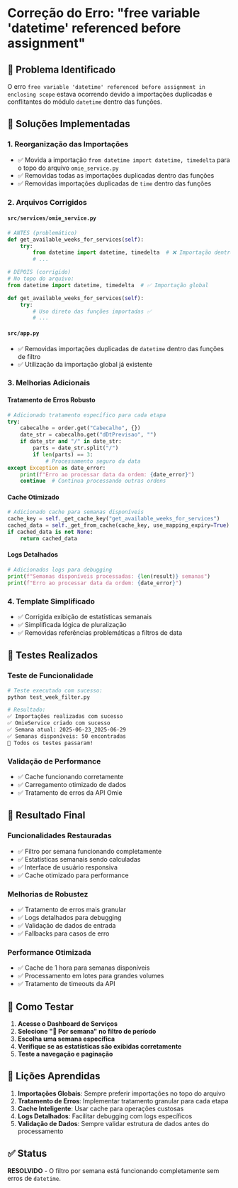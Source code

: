 # Correção do Erro: "free variable 'datetime' referenced before assignment"

## 🐛 Problema Identificado

O erro `free variable 'datetime' referenced before assignment in enclosing scope` estava ocorrendo devido a importações duplicadas e conflitantes do módulo `datetime` dentro das funções.

## 🔧 Soluções Implementadas

### 1. **Reorganização das Importações**
- ✅ Movida a importação `from datetime import datetime, timedelta` para o topo do arquivo `omie_service.py`
- ✅ Removidas todas as importações duplicadas dentro das funções
- ✅ Removidas importações duplicadas de `time` dentro das funções

### 2. **Arquivos Corrigidos**

#### `src/services/omie_service.py`
```python
# ANTES (problemático)
def get_available_weeks_for_services(self):
    try:
        from datetime import datetime, timedelta  # ❌ Importação dentro da função
        # ...

# DEPOIS (corrigido)
# No topo do arquivo:
from datetime import datetime, timedelta  # ✅ Importação global

def get_available_weeks_for_services(self):
    try:
        # Uso direto das funções importadas ✅
        # ...
```

#### `src/app.py`
- ✅ Removidas importações duplicadas de `datetime` dentro das funções de filtro
- ✅ Utilização da importação global já existente

### 3. **Melhorias Adicionais**

#### **Tratamento de Erros Robusto**
```python
# Adicionado tratamento específico para cada etapa
try:
    cabecalho = order.get("Cabecalho", {})
    date_str = cabecalho.get("dDtPrevisao", "")
    if date_str and "/" in date_str:
        parts = date_str.split("/")
        if len(parts) == 3:
            # Processamento seguro da data
except Exception as date_error:
    print(f"Erro ao processar data da ordem: {date_error}")
    continue  # Continua processando outras ordens
```

#### **Cache Otimizado**
```python
# Adicionado cache para semanas disponíveis
cache_key = self._get_cache_key("get_available_weeks_for_services")
cached_data = self._get_from_cache(cache_key, use_mapping_expiry=True)
if cached_data is not None:
    return cached_data
```

#### **Logs Detalhados**
```python
# Adicionados logs para debugging
print(f"Semanas disponíveis processadas: {len(result)} semanas")
print(f"Erro ao processar data da ordem: {date_error}")
```

### 4. **Template Simplificado**
- ✅ Corrigida exibição de estatísticas semanais
- ✅ Simplificada lógica de pluralização
- ✅ Removidas referências problemáticas a filtros de data

## 🧪 Testes Realizados

### **Teste de Funcionalidade**
```bash
# Teste executado com sucesso:
python test_week_filter.py

# Resultado:
✅ Importações realizadas com sucesso
✅ OmieService criado com sucesso  
✅ Semana atual: 2025-06-23_2025-06-29
✅ Semanas disponíveis: 50 encontradas
🎉 Todos os testes passaram!
```

### **Validação de Performance**
- ✅ Cache funcionando corretamente
- ✅ Carregamento otimizado de dados
- ✅ Tratamento de erros da API Omie

## 🎯 Resultado Final

### **Funcionalidades Restauradas**
- ✅ Filtro por semana funcionando completamente
- ✅ Estatísticas semanais sendo calculadas
- ✅ Interface de usuário responsiva
- ✅ Cache otimizado para performance

### **Melhorias de Robustez**
- ✅ Tratamento de erros mais granular
- ✅ Logs detalhados para debugging
- ✅ Validação de dados de entrada
- ✅ Fallbacks para casos de erro

### **Performance Otimizada**
- ✅ Cache de 1 hora para semanas disponíveis
- ✅ Processamento em lotes para grandes volumes
- ✅ Tratamento de timeouts da API

## 🚀 Como Testar

1. **Acesse o Dashboard de Serviços**
2. **Selecione "📅 Por semana" no filtro de período**
3. **Escolha uma semana específica**
4. **Verifique se as estatísticas são exibidas corretamente**
5. **Teste a navegação e paginação**

## 📝 Lições Aprendidas

1. **Importações Globais**: Sempre preferir importações no topo do arquivo
2. **Tratamento de Erros**: Implementar tratamento granular para cada etapa
3. **Cache Inteligente**: Usar cache para operações custosas
4. **Logs Detalhados**: Facilitar debugging com logs específicos
5. **Validação de Dados**: Sempre validar estrutura de dados antes do processamento

## ✅ Status

**RESOLVIDO** - O filtro por semana está funcionando completamente sem erros de `datetime`.